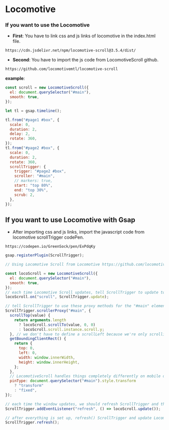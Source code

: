 # Locomotive

### If you want to use the Locomotive

- **First**: You have to link css and js links of locomotive in the index.html file.

```
https://cdn.jsdelivr.net/npm/locomotive-scroll@3.5.4/dist/
```

- **Second**: You have to import the js code from LocomotiveScroll github.

```
https://github.com/locomotivemtl/locomotive-scroll
```

**example**:

```javascript
const scroll = new LocomotiveScroll({
  el: document.querySelector("#main"),
  smooth: true,
});

let tl = gsap.timeline();

tl.from("#page1 #box", {
  scale: 0,
  duration: 2,
  delay: 2,
  rotate: 360,
});
tl.from("#page2 #box", {
  scale: 0,
  duration: 2,
  rotate: 360,
  scrollTrigger: {
    trigger: "#page2 #box",
    scroller: "#main",
    // markers: true,
    start: "top 80%",
    end: "top 30%",
    scrub: 2,
  },
});
```

## If you want to use Locomotive with Gsap

- After importing css and js links, import the javascript code from locomotive scrollTrigger codePen.

```
https://codepen.io/GreenSock/pen/ExPdqKy
```

```javascript
gsap.registerPlugin(ScrollTrigger);

// Using Locomotive Scroll from Locomotive https://github.com/locomotivemtl/locomotive-scroll

const locoScroll = new LocomotiveScroll({
  el: document.querySelector("#main"),
  smooth: true,
});
// each time Locomotive Scroll updates, tell ScrollTrigger to update too (sync positioning)
locoScroll.on("scroll", ScrollTrigger.update);

// tell ScrollTrigger to use these proxy methods for the "#main" element since Locomotive Scroll is hijacking things
ScrollTrigger.scrollerProxy("#main", {
  scrollTop(value) {
    return arguments.length
      ? locoScroll.scrollTo(value, 0, 0)
      : locoScroll.scroll.instance.scroll.y;
  }, // we don't have to define a scrollLeft because we're only scrolling vertically.
  getBoundingClientRect() {
    return {
      top: 0,
      left: 0,
      width: window.innerWidth,
      height: window.innerHeight,
    };
  },
  // LocomotiveScroll handles things completely differently on mobile devices - it doesn't even transform the container at all! So to get the correct behavior and avoid jitters, we should pin things with position: fixed on mobile. We sense it by checking to see if there's a transform applied to the container (the LocomotiveScroll-controlled element).
  pinType: document.querySelector("#main").style.transform
    ? "transform"
    : "fixed",
});

// each time the window updates, we should refresh ScrollTrigger and then update LocomotiveScroll.
ScrollTrigger.addEventListener("refresh", () => locoScroll.update());

// after everything is set up, refresh() ScrollTrigger and update LocomotiveScroll because padding may have been added for pinning, etc.
ScrollTrigger.refresh();
```
